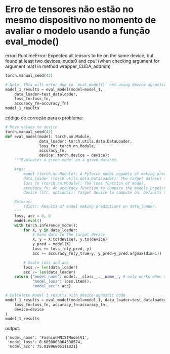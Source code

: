 # Erro de tensores não estão no mesmo dispositivo no momento de avaliar o modelo usando a função eval_mode()

error: RuntimeError: Expected all tensors to be on the same device, but found at least two devices, cuda:0 and cpu! (when checking argument for argument mat1 in method wrapper_CUDA_addmm)

```python
torch.manual_seed(42)

# Note: This will error due to `eval_model()` not using device agnostic code
model_1_results = eval_model(model=model_1,
    data_loader=test_dataloader,
    loss_fn=loss_fn,
    accuracy_fn=accuracy_fn)
model_1_results
```

código de correção para o problema:

```python
# Move values to device
torch.manual_seed(42)
def eval_model(model: torch.nn.Module,
               data_loader: torch.utils.data.DataLoader,
               loss_fn: torch.nn.Module,
               accuracy_fn,
               device: torch.device = device):
    """Evaluates a given model on a given dataset.

    Args:
        model (torch.nn.Module): A PyTorch model capable of making predictions on data_loader.
        data_loader (torch.utils.data.DataLoader): The target dataset to predict on.
        loss_fn (torch.nn.Module): The loss function of model.
        accuracy_fn: An accuracy function to compare the models predictions to the truth labels.
        device (str, optional): Target device to compute on. Defaults to device.

    Returns:
        (dict): Results of model making predictions on data_loader.
    """
    loss, acc = 0, 0
    model.eval()
    with torch.inference_mode():
        for X, y in data_loader:
            # Send data to the target device
            X, y = X.to(device), y.to(device)
            y_pred = model(X)
            loss += loss_fn(y_pred, y)
            acc += accuracy_fn(y_true=y, y_pred=y_pred.argmax(dim=1))

        # Scale loss and acc
        loss /= len(data_loader)
        acc /= len(data_loader)
    return {"model_name": model.__class__.__name__, # only works when model was created with a class
            "model_loss": loss.item(),
            "model_acc": acc}

# Calculate model 1 results with device-agnostic code
model_1_results = eval_model(model=model_1, data_loader=test_dataloader,
    loss_fn=loss_fn, accuracy_fn=accuracy_fn,
    device=device
)
model_1_results
```

output:

```
{'model_name': 'FashionMNISTModelV1',
 'model_loss': 0.6850008964538574,
 'model_acc': 75.01996805111821}
```